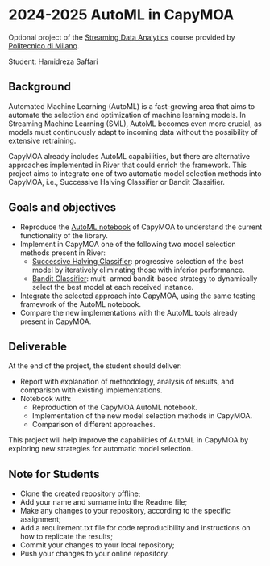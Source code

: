 # 2024-2025 AutoML in CapyMOA

Optional project of the [Streaming Data Analytics](http://emanueledellavalle.org/teaching/streaming-data-analytics-2023-24/) course provided by [Politecnico di Milano](https://www11.ceda.polimi.it/schedaincarico/schedaincarico/controller/scheda_pubblica/SchedaPublic.do?&evn_default=evento&c_classe=811164&polij_device_category=DESKTOP&__pj0=0&__pj1=d563c55e73c3035baf5b0bab2dda086b).

Student: Hamidreza Saffari

## Background
Automated Machine Learning (AutoML) is a fast-growing area that aims to automate the selection and optimization of machine learning models. In Streaming Machine Learning (SML), AutoML becomes even more crucial, as models must continuously adapt to incoming data without the possibility of extensive retraining.

CapyMOA already includes AutoML capabilities, but there are alternative approaches implemented in River that could enrich the framework. This project aims to integrate one of two automatic model selection methods into CapyMOA, i.e., Successive Halving Classifier or Bandit Classifier.

## Goals and objectives
- Reproduce the [AutoML notebook](https://capymoa.org/notebooks/09_automl.html) of CapyMOA to understand the current functionality of the library.
- Implement in CapyMOA one of the following two model selection methods present in River:
  - [Successive Halving Classifier](https://riverml.xyz/0.22.0/api/model-selection/SuccessiveHalvingClassifier/): progressive selection of the best model by iteratively eliminating those with inferior performance.
  - [Bandit Classifier](https://riverml.xyz/0.22.0/api/model-selection/BanditClassifier/): multi-armed bandit-based strategy to dynamically select the best model at each received instance.
- Integrate the selected approach into CapyMOA, using the same testing framework of the AutoML notebook.
- Compare the new implementations with the AutoML tools already present in CapyMOA.

## Deliverable
At the end of the project, the student should deliver:
- Report with explanation of methodology, analysis of results, and comparison with existing implementations.
- Notebook with:
  - Reproduction of the CapyMOA AutoML notebook.
  - Implementation of the new model selection methods in CapyMOA.
  - Comparison of different approaches.

This project will help improve the capabilities of AutoML in CapyMOA by exploring new strategies for automatic model selection.

## Note for Students
- Clone the created repository offline;
- Add your name and surname into the Readme file;
- Make any changes to your repository, according to the specific assignment;
- Add a requirement.txt file for code reproducibility and instructions on how to replicate the results;
- Commit your changes to your local repository;
- Push your changes to your online repository.
